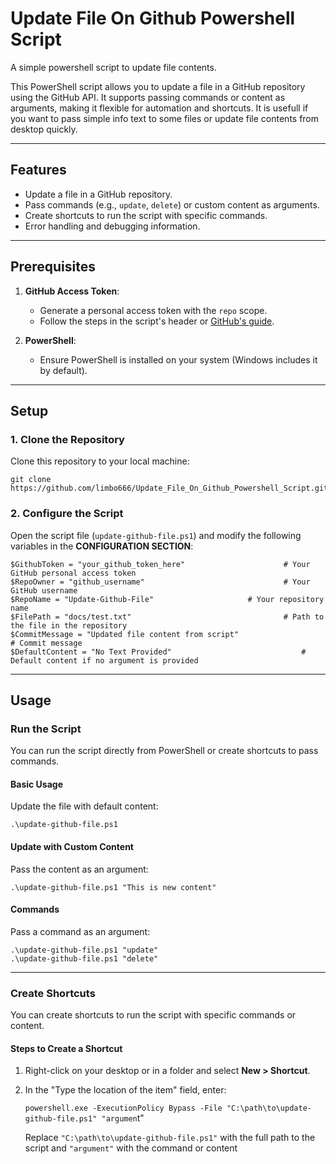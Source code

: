 # Update File On Github Powershell Script
A simple powershell script to update file contents.

This PowerShell script allows you to update a file in a GitHub repository using the GitHub API. It supports passing commands or content as arguments, making it flexible for automation and shortcuts.
It is usefull if you want to pass simple info text to some files or update file contents from desktop quickly. 

----------

## **Features**

-   Update a file in a GitHub repository.    
-   Pass commands (e.g.,  `update`,  `delete`) or custom content as arguments.
-   Create shortcuts to run the script with specific commands.    
-   Error handling and debugging information.
   

----------

## **Prerequisites**

1.  **GitHub Access Token**:
    
    -   Generate a personal access token with the  `repo`  scope.        
    -   Follow the steps in the script's header or  [GitHub's guide](https://docs.github.com/en/authentication/keeping-your-account-and-data-secure/managing-your-personal-access-tokens).
        
2.  **PowerShell**:
    -   Ensure PowerShell is installed on your system (Windows includes it by default).
        
----------

## **Setup**

### **1. Clone the Repository**

Clone this repository to your local machine:



    git clone https://github.com/limbo666/Update_File_On_Github_Powershell_Script.git

### **2. Configure the Script**

Open the script file (`update-github-file.ps1`) and modify the following variables in the  **CONFIGURATION SECTION**:


    $GithubToken = "your_github_token_here"        				 # Your GitHub personal access token
    $RepoOwner = "github_username"               				 # Your GitHub username
    $RepoName = "Update-Github-File"  					 # Your repository name
    $FilePath = "docs/test.txt"                     			 # Path to the file in the repository
    $CommitMessage = "Updated file content from script"                      # Commit message
    $DefaultContent = "No Text Provided"           			         # Default content if no argument is provided

----------

## **Usage**

### **Run the Script**

You can run the script directly from PowerShell or create shortcuts to pass commands.

#### **Basic Usage**

Update the file with default content:

    .\update-github-file.ps1

#### **Update with Custom Content**

Pass the content as an argument:

    .\update-github-file.ps1 "This is new content"

#### **Commands**

Pass a command as an argument:

    .\update-github-file.ps1 "update"
    .\update-github-file.ps1 "delete"

----------

### **Create Shortcuts**

You can create shortcuts to run the script with specific commands or content.

#### **Steps to Create a Shortcut**

1.  Right-click on your desktop or in a folder and select  **New > Shortcut**.
    
2.  In the "Type the location of the item" field, enter:
      
    `powershell.exe -ExecutionPolicy Bypass -File "C:\path\to\update-github-file.ps1" "argumen`t"
    
    Replace  `"C:\path\to\update-github-file.ps1"`  with the full path to the script and  `"argument"`  with the command or content 
